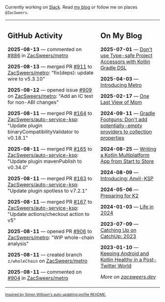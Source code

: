 Currently working on [Slack](https://slack.com/). Read [my blog](https://zacsweers.dev/) or follow me on places `@ZacSweers`.

<table><tr><td valign="top" width="60%">

## GitHub Activity
<!-- githubActivity starts -->
**2025-08-13** — commented on [#886](https://github.com/ZacSweers/metro/pull/886#issuecomment-3184796910) in [ZacSweers/metro](https://github.com/ZacSweers/metro)

**2025-08-13** — merged PR [#911](https://github.com/ZacSweers/metro/pull/911) to [ZacSweers/metro](https://github.com/ZacSweers/metro): "fix(deps): update wire to v5.3.10"

**2025-08-12** — opened issue [#909](https://github.com/ZacSweers/metro/issues/909) on [ZacSweers/metro](https://github.com/ZacSweers/metro): "Add an IC test for non-ABI changes"

**2025-08-11** — merged PR [#164](https://github.com/ZacSweers/auto-service-ksp/pull/164) to [ZacSweers/auto-service-ksp](https://github.com/ZacSweers/auto-service-ksp): "Update plugin binaryCompatibilityValidator to v0.18.1"

**2025-08-11** — merged PR [#165](https://github.com/ZacSweers/auto-service-ksp/pull/165) to [ZacSweers/auto-service-ksp](https://github.com/ZacSweers/auto-service-ksp): "Update plugin mavenPublish to v0.34.0"

**2025-08-11** — merged PR [#163](https://github.com/ZacSweers/auto-service-ksp/pull/163) to [ZacSweers/auto-service-ksp](https://github.com/ZacSweers/auto-service-ksp): "Update plugin spotless to v7.2.1"

**2025-08-11** — merged PR [#167](https://github.com/ZacSweers/auto-service-ksp/pull/167) to [ZacSweers/auto-service-ksp](https://github.com/ZacSweers/auto-service-ksp): "Update actions/checkout action to v5"

**2025-08-11** — opened PR [#906](https://github.com/ZacSweers/metro/pull/906) to [ZacSweers/metro](https://github.com/ZacSweers/metro): "WIP whole-chain analysis"

**2025-08-11** — created branch `z/wholeChain` on [ZacSweers/metro](https://github.com/ZacSweers/metro)

**2025-08-11** — commented on [#904](https://github.com/ZacSweers/metro/issues/904#issuecomment-3175816594) in [ZacSweers/metro](https://github.com/ZacSweers/metro)
<!-- githubActivity ends -->
</td><td valign="top" width="40%">

## On My Blog
<!-- blog starts -->
**2025-07-01** — [Don't use Type-safe Project Accessors with Kotlin Gradle DSL](https://www.zacsweers.dev/dont-use-type-safe-project-accessors-with-kotlin-gradle-dsl/)

**2025-04-03** — [Introducing Metro](https://www.zacsweers.dev/introducing-metro/)

**2025-02-17** — [One Last View of Mom](https://www.zacsweers.dev/one-last-view-of-mom/)

**2024-09-11** — [Gradle Footguns: Don't add potentially-empty providers to collection properties](https://www.zacsweers.dev/gradle-footgun-adding-empty-providers-to-collection-properties/)

**2024-08-25** — [Writing a Kotlin Multiplatform App from Start to Store](https://www.zacsweers.dev/writing-a-kotlin-multiplatform-app-from-start-to-store/)

**2024-08-09** — [Introducing: Anvil-KSP](https://www.zacsweers.dev/introducing-anvil-ksp/)

**2024-05-06** — [Preparing for K2](https://www.zacsweers.dev/preparing-for-k2/)

**2024-01-03** — [Life in 2024](https://www.zacsweers.dev/life-in-2024/)

**2023-07-09** — [Catching Up on CatchUp: 2023](https://www.zacsweers.dev/catching-up-on-catchup-2023/)

**2023-01-10** — [Keeping Android and Kotlin Healthy in a Post-Twitter World](https://www.zacsweers.dev/keeping-android-healthy/)
<!-- blog ends -->
_More on [zacsweers.dev](https://zacsweers.dev/)_
</td></tr></table>

<sub><a href="https://simonwillison.net/2020/Jul/10/self-updating-profile-readme/">Inspired by Simon Willison's auto-updating profile README.</a></sub>